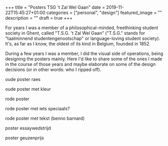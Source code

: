 +++
title =  "Posters TSG 't Zal Wel Gaan"
date = 2019-11-22T15:45:27+01:00
categories = ["personal", "design"]
featured_image = ""
description = ""
draft = true
+++

For years I was a member of a philosophical-minded, freethinking student society in Ghent, called "T.S.G. 't Zal Wel Gaan" ("T.S.G." stands for "taalminnend studentengenootschap" or language-loving student society). It's, as far as I know, the oldest of its kind in Belgium, founded in 1852.

During a few years I was a member, I did the visual side of operations, being designing the posters mainly. Here I'd like to share some of the ones I made in the course of those years and maybe elaborate on some of the design decisions (or in other words: who I ripped off).
<!--more-->

oude poster raes

oude poster met kleur

rode poster

rode poster met iets speciaals?

rode poster met tekst (benno barnard)

poster essaywedstrijd

poster geuzenprijs